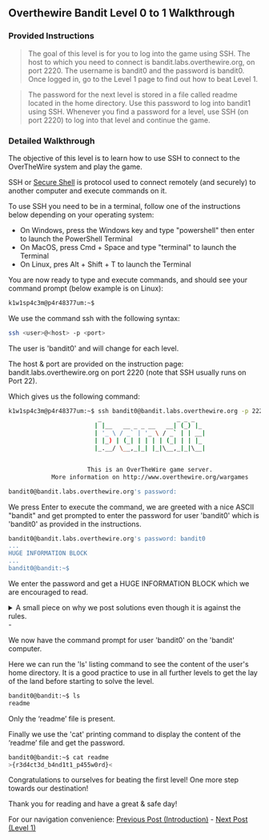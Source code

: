 ## Overthewire Bandit Level 0 to 1 Walkthrough
### Provided Instructions
> The goal of this level is for you to log into the game using SSH. The host to which you need to connect is bandit.labs.overthewire.org, on port 2220. The username is bandit0 and the password is bandit0. Once logged in, go to the Level 1 page to find out how to beat Level 1.

> The password for the next level is stored in a file called readme located in the home directory. Use this password to log into bandit1 using SSH. Whenever you find a password for a level, use SSH (on port 2220) to log into that level and continue the game.

### Detailed Walkthrough
The objective of this level is to learn how to use SSH to connect to the OverTheWire system and play the game.

SSH or [Secure Shell](https://en.wikipedia.org/wiki/Secure_Shell) is protocol used to connect remotely (and securely) to another computer and execute commands on it.

To use SSH you need to be in a terminal, follow one of the instructions below depending on your operating system:
- On Windows, press the Windows key and type "powershell" then enter to launch the PowerShell Terminal
- On MacOS, press Cmd + Space and type "terminal" to launch the Terminal
- On Linux, pres Alt + Shift + T to launch the Terminal

You are now ready to type and execute commands, and should see your command prompt (below example is on Linux):
```bash
k1w1sp4c3m@p4r48377um:~$ 
```

We use the command ssh with the following syntax:

```bash
ssh <user>@<host> -p <port>
```

The user is 'bandit0' and will change for each level.

The host & port are provided on the instruction page: bandit.labs.overthewire.org on port 2220 (note that SSH usually runs on Port 22).

Which gives us the following command:

```bash
k1w1sp4c3m@p4r48377um:~$ ssh bandit0@bandit.labs.overthewire.org -p 2220
                         _                     _ _ _
                        | |__   __ _ _ __   __| (_) |_
                        | '_ \ / _` | '_ \ / _` | | __|
                        | |_) | (_| | | | | (_| | | |_
                        |_.__/ \__,_|_| |_|\__,_|_|\__|


                      This is an OverTheWire game server.
            More information on http://www.overthewire.org/wargames

bandit0@bandit.labs.overthewire.org's password:
```

We press Enter to execute the command, we are greeted with a nice ASCII "bandit" and get prompted to enter the password for user 'bandit0' which is 'bandit0' as provided in the instructions.

```bash
bandit0@bandit.labs.overthewire.org's password: bandit0
...
HUGE INFORMATION BLOCK
...
bandit0@bandit:~$
```

We enter the password and get a HUGE INFORMATION BLOCK which we are encouraged to read.

<details>
  <summary>A small piece on why we post solutions even though it is against the rules.</summary>
  
  To be fair, we have to mention that we do not respect the "DONT POST SPOILERS! This includes writeups of your solution on your blog or website!" while we do not post passwords (they change regularly anyway), we do post solutions for 2 reasons: 1. It allows us to retain the knowledge a lot better and 2. It provides our fellow tinkerers with some insight into what they are doing and can be used as pointers if they are blocked. We really believe that looking at a solution after trying ourselves for a while is beneficial for learning and unblocking the following levels to learn even more!
  
</details>
-

We now have the command prompt for user 'bandit0' on the 'bandit' computer.

Here we can run the 'ls' listing command to see the content of the user's home directory. It is a good practice to use in all further levels to get the lay of the land before starting to solve the level.
```bash
bandit0@bandit:~$ ls
readme
```
Only the ‘readme’ file is present. 

Finally we use the 'cat' printing command to display the content of the ‘readme’ file and get the password.
```bash
bandit0@bandit:~$ cat readme
>{r3d4ct3d_b4nd1t1_p455w0rd}<
```

Congratulations to ourselves for beating the first level! One more step towards our destination!

Thank you for reading and have a great & safe day!

For our navigation convenience: [Previous Post (Introduction)](../../../2023/09/26/Overthewire-Bandit-Wargame-Walkthrough.html) - [Next Post (Level 1)](../../../2023/09/27/Overthewire-Bandit-Level-1-to-2-Walkthrough.html)
